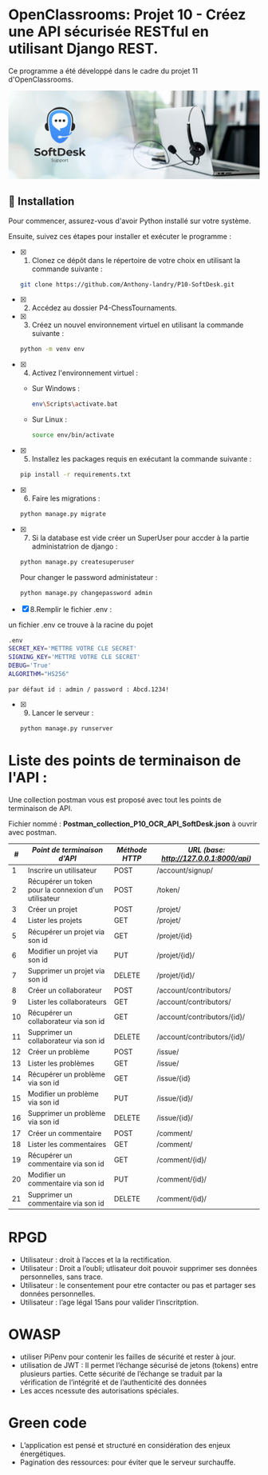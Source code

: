 # OpenClassrooms: Projet 10 - Créez une API sécurisée RESTful en utilisant Django REST.

Ce programme a été développé dans le cadre du projet 11 d'OpenClassrooms. 


![Projet 10 OpenClassrooms Güdlft](.readme/landry_anthony_P10_softdesk_openclassrooms_developpeur_application_python.png)

## 🔹 Installation

Pour commencer, assurez-vous d'avoir Python installé sur votre système.

Ensuite, suivez ces étapes pour installer et exécuter le programme :

- [x] 1. Clonez ce dépôt dans le répertoire de votre choix en utilisant la commande suivante :
    
    ```bash
    git clone https://github.com/Anthony-landry/P10-SoftDesk.git
    ```
    
- [x] 2. Accédez au dossier P4-ChessTournaments.
    
- [x] 3. Créez un nouvel environnement virtuel en utilisant la commande suivante :
    
    ```bash
    python -m venv env
    ```
    
- [x] 4. Activez l'environnement virtuel :
    
    * Sur Windows :
        
        ```bash
        env\Scripts\activate.bat
        ```
        
    * Sur Linux :
        
        ```bash
        source env/bin/activate
        ```
        
- [x] 5. Installez les packages requis en exécutant la commande suivante :
    
    ```bash
    pip install -r requirements.txt
    ```
    
- [x] 6. Faire les migrations :
    
    ```bash
    python manage.py migrate
    ```

- [x] 7. Si la database est vide créer un SuperUser pour accder à la partie administatrion de django :
    
    ```bash
    python manage.py createsuperuser
    ```

    Pour changer le password administateur :
    ```bash
    python manage.py changepassword admin
    ```

- [x] 8.Remplir le fichier .env :

un fichier .env ce trouve à la racine du pojet

```bash
.env
SECRET_KEY='METTRE VOTRE CLE SECRET'
SIGNING_KEY='METTRE VOTRE CLE SECRET'
DEBUG='True'
ALGORITHM="HS256"
```

    par défaut id : admin / password : Abcd.1234!

- [x] 9. Lancer le serveur :
    
    ```bash
    python manage.py runserver 
    ```


# Liste des points de terminaison de l'API :

Une collection postman vous est proposé avec tout les points de terminaison de API.

Fichier nommé : **Postman_collection_P10_OCR_API_SoftDesk.json** à ouvrir avec postman.


| #   | *Point de terminaison d'API*                                              | *Méthode HTTP* | *URL (base: http://127.0.0.1:8000/api)*   |
|-----|---------------------------------------------------------------------------|----------------|-------------------------------------------|
| 1   | Inscrire un utilisateur    	                                          | POST           | /account/signup/                          |
| 2   | Récupérer un token pour la connexion d'un utilisateur                     | POST           | /token/                                   |
| 3   | Créer un projet 		                                          | POST           | /projet/		                       |
| 4   | Lister les projets 				     	                  | GET            | /projet/               	               |
| 5   | Récupérer un projet via son id			                          | GET            | /projet/{id}  			       |
| 6   | Modifier un projet via son id 		                                  | PUT            | /projet/{id}/                  	       |
| 7   | Supprimer un projet via son id	                                          | DELETE 	   | /projet/{id}/               	       |
| 8   | Créer un collaborateur			                                  | POST           | /account/contributors/		       |
| 9   | Lister les collaborateurs						  | GET            | /account/contributors/		       |
| 10  | Récupérer un collaborateur via son id                     	          | GET            | /account/contributors/{id}/	       |
| 11  | Supprimer un collaborateur via son id                                     | DELETE         | /account/contributors/{id}/	       |
| 12  | Créer un problème 		                                          | POST           | /issue/		                       |
| 13  | Lister les problèmes 				     	                  | GET            | /issue/               	               |
| 14  | Récupérer un problème via son id		                          | GET            | /issue/{id}  		               |
| 15  | Modifier un problème via son id		                                  | PUT            | /issue/{id}/               	       |
| 16  | Supprimer un problème via son id                                          | DELETE         | /issue/{id}/               	       |
| 17  | Créer un commentaire			                                  | POST           | /comment/				       |
| 18  | Lister les commentaires							  | GET            | /comment/				       |
| 19  | Récupérer un commentaire via son id                     	          | GET            | /comment/{id}/			       |
| 20  | Modifier un commentaire via son id                                        | PUT            | /comment/{id}/			       |
| 21  | Supprimer un commentaire via son id                                       | DELETE         | /comment/{id}/			       |

# RPGD

- Utilisateur : droit à l’acces et la la rectification.
-  Utilisateur : Droit a l’oubli; utlisateur doit pouvoir supprimer ses données personnelles, sans trace.
- Utilisateur : le consentement pour etre contacter ou pas et partager ses données personnelles.
- Utilisateur : l’age légal 15ans pour valider l’inscritption.


# OWASP

- utiliser PiPenv pour contenir les failles de sécurité et rester à jour.
- utilisation de JWT :  Il permet l’échange sécurisé de jetons (tokens) entre plusieurs parties. Cette sécurité de l’échange se traduit par la vérification de l’intégrité et de l’authenticité des données
- Les acces ncessute des autorisations spéciales. 

# Green code

- L’application est pensé et structuré en considération des enjeux énergétiques.
- Pagination des ressources: pour éviter que le serveur surchauffe.
